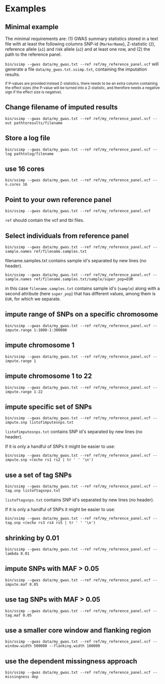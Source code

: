 [//]: ==================================
# Examples
[//]: ==================================


	


## Minimal example
[//]: -------------------------------
The minimal requirements are: (1) GWAS summary statistics stored in a text file with at least the following columns SNP-id (`MarkerName`), Z-statistic (`Z`), reference allele (`a1`) and risk allele (`a2`) and at least one row, and (2) the path to the reference panel. 

`bin/ssimp --gwas data/my_gwas.txt --ref ref/my_reference_panel.vcf` will generate a file `data/my_gwas.txt.ssimp.txt`, containing the imputation results.

<sup>If P-values are provided instead Z-statistics, there needs to be an extra column containing the effect sizes (the P-value will be turned into a Z-statistic, and therefore needs a negative sign if the effect size is negative). </sup>

## Change filename of imputed results
[//]: -------------------------------

`bin/ssimp --gwas data/my_gwas.txt --ref ref/my_reference_panel.vcf --out pathtoresults/filename`

## Store a log file
[//]: -------------------------------

`bin/ssimp --gwas data/my_gwas.txt --ref ref/my_reference_panel.vcf --log pathtolog/filename`


## use 16 cores
[//]: -------------------------------
`bin/ssimp --gwas data/my_gwas.txt --ref ref/my_reference_panel.vcf --n.cores 16`


## Point to your own reference panel
[//]: -------------------------------
`bin/ssimp --gwas data/my_gwas.txt --ref ref/my_reference_panel.vcf`

`ref` should contain the vcf and tbi files. 


## Select individuals from reference panel
[//]: -------------------------------
`bin/ssimp --gwas data/my_gwas.txt --ref ref/my_reference_panel.vcf --sample.names ref/filename.samples.txt`

filename.samples.txt contains sample id's separated by new lines (no header). 

`bin/ssimp --gwas data/my_gwas.txt --ref ref/my_reference_panel.vcf --sample.names ref/filename.samples.txt/sample/super_pop=EUR`

in this case `filename.samples.txt` contains sample id's (`sample`) along with a second attribute (here `super_pop`) that has different values, among them is `EUR`, for which we separate. 


## impute range of SNPs on a specific chromosome
[//]: -------------------------------
`bin/ssimp --gwas data/my_gwas.txt --ref ref/my_reference_panel.vcf --impute.range 1:1000-1:300000`

## impute chromosome 1
[//]: -------------------------------
`bin/ssimp --gwas data/my_gwas.txt --ref ref/my_reference_panel.vcf --impute.range 1`

## impute chromosome 1 to 22
[//]: -------------------------------
`bin/ssimp --gwas data/my_gwas.txt --ref ref/my_reference_panel.vcf --impute.range 1-22`

## impute specific set of SNPs
[//]: -------------------------------
`bin/ssimp --gwas data/my_gwas.txt --ref ref/my_reference_panel.vcf --impute.snp listofimputesnps.txt`

`listofimputesnps.txt` contains SNP id's separated by new lines (no header).

If it is only a handful of SNPs it might be easier to use:

`bin/ssimp --gwas data/my_gwas.txt --ref ref/my_reference_panel.vcf --impute.snp <(echo rs1 rs2 | tr ' ' '\n')`

## use a set of tag SNPs
[//]: -------------------------------
`bin/ssimp --gwas data/my_gwas.txt --ref ref/my_reference_panel.vcf --tag.snp listoftagsnps.txt`

`listoftagsnps.txt` contains SNP id's separated by new lines (no header).

If it is only a handful of SNPs it might be easier to use:

`bin/ssimp --gwas data/my_gwas.txt --ref ref/my_reference_panel.vcf --tag.snp <(echo rs3 rs4 rs5 | tr ' ' '\n')`


## shrinking by 0.01
[//]: -------------------------------
`bin/ssimp --gwas data/my_gwas.txt --ref ref/my_reference_panel.vcf --lambda 0.01`

## impute SNPs with MAF > 0.05
[//]: -------------------------------
`bin/ssimp --gwas data/my_gwas.txt --ref ref/my_reference_panel.vcf --impute.maf 0.05`

## use tag SNPs with MAF > 0.05
[//]: -------------------------------
`bin/ssimp --gwas data/my_gwas.txt --ref ref/my_reference_panel.vcf --tag.maf 0.05`


## use a smaller core window and flanking region
[//]: -------------------------------
`bin/ssimp --gwas data/my_gwas.txt --ref ref/my_reference_panel.vcf --window.width 500000 --flanking.width 100000`


## use the dependent missingness approach
[//]: -------------------------------
`bin/ssimp --gwas data/my_gwas.txt --ref ref/my_reference_panel.vcf --missingness dep`





























	